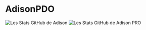 # AdisonPDO
![Les Stats GitHub de Adison](https://github-readme-stats.vercel.app/api?username=AdisonPDO&show_icons=true)
![Les Stats GitHub de Adison PRO](https://github-readme-stats.vercel.app/api?username=adisonp&show_icons=true)
 
